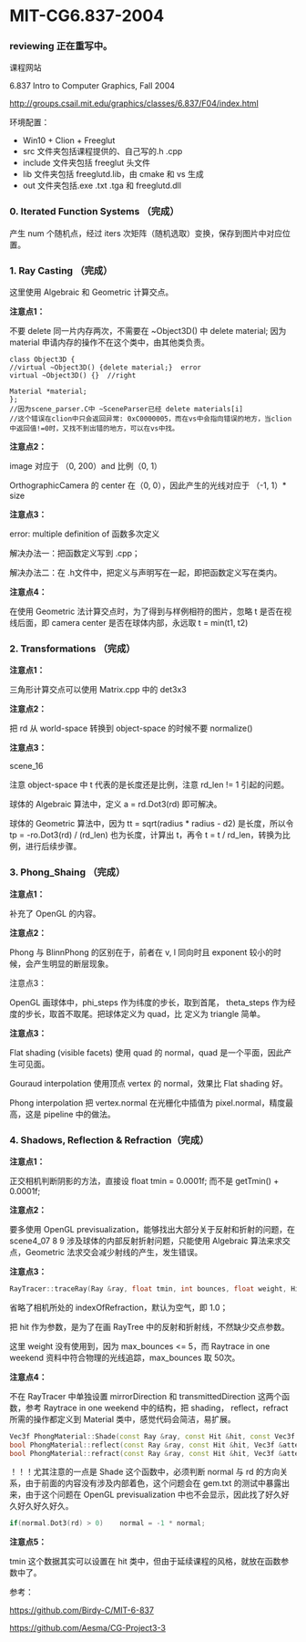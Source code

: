# MIT-CG6.837-2004 

### reviewing 正在重写中。

课程网站 

6.837 Intro to Computer Graphics, Fall 2004

http://groups.csail.mit.edu/graphics/classes/6.837/F04/index.html 

环境配置：

- Win10 + Clion + Freeglut
- src 文件夹包括课程提供的、自己写的.h .cpp
- include 文件夹包括 freeglut 头文件
- lib 文件夹包括 freeglutd.lib，由 cmake 和 vs 生成
- out 文件夹包括.exe .txt .tga 和 freeglutd.dll



### 0. Iterated Function Systems （完成）

产生 num 个随机点，经过 iters 次矩阵（随机选取）变换，保存到图片中对应位置。 

### 1. Ray Casting （完成）

这里使用 Algebraic 和 Geometric 计算交点。

**注意点1：**

不要 delete 同一片内存两次，不需要在 ~Object3D() 中 delete material; 因为 material 申请内存的操作不在这个类中，由其他类负责。

```
class Object3D {
//virtual ~Object3D() {delete material;}  error
virtual ~Object3D() {}  //right

Material *material;
};
//因为scene_parser.C中 ~SceneParser已经 delete materials[i]
//这个错误在clion中只会返回异常: 0xC0000005，而在vs中会指向错误的地方，当clion中返回值!=0时，又找不到出错的地方，可以在vs中找。
```

**注意点2：**

image 对应于 （0, 200）and 比例（0, 1）

OrthographicCamera 的 center 在（0, 0），因此产生的光线对应于 （-1, 1）* size

**注意点3：**

error: multiple definition of 函数多次定义

解决办法一：把函数定义写到 .cpp；

解决办法二：在 .h文件中，把定义与声明写在一起，即把函数定义写在类内。

**注意点4：**

在使用 Geometric 法计算交点时，为了得到与样例相符的图片，忽略 t 是否在视线后面，即 camera center 是否在球体内部，永远取 t = min(t1, t2)

### 2. Transformations （完成）

**注意点1：**

三角形计算交点可以使用 Matrix.cpp 中的 det3x3

**注意点2：**

把 rd 从 world-space 转换到 object-space 的时候不要 normalize()

**注意点3：**

scene_16

注意 object-space 中 t 代表的是长度还是比例，注意 rd_len != 1 引起的问题。

球体的 Algebraic 算法中，定义 a = rd.Dot3(rd) 即可解决。

球体的 Geometric 算法中，因为 tt = sqrt(radius * radius - d2) 是长度，所以令 tp = -ro.Dot3(rd) / (rd_len) 也为长度，计算出 t，再令 t = t / rd_len，转换为比例，进行后续步骤。 

### 3. Phong_Shaing （完成）

**注意点1：**

补充了 OpenGL 的内容。

**注意点2：**

Phong 与 BlinnPhong 的区别在于，前者在 v, l 同向时且 exponent 较小的时候，会产生明显的断层现象。

注意点3：

OpenGL 画球体中，phi_steps 作为纬度的步长，取到首尾， theta_steps 作为经度的步长，取首不取尾。把球体定义为 quad，比 定义为 triangle 简单。

**注意点3：**

Flat shading (visible facets)  使用 quad 的 normal，quad 是一个平面，因此产生可见面。

Gouraud interpolation 使用顶点 vertex 的 normal，效果比 Flat shading 好。

Phong interpolation 把 vertex.normal 在光栅化中插值为 pixel.normal，精度最高，这是 pipeline 中的做法。

### 4. Shadows, Reflection & Refraction（完成）

**注意点1：**

正交相机判断阴影的方法，直接设 float tmin = 0.0001f; 而不是 getTmin() + 0.0001f;

**注意点2：**

要多使用 OpenGL previsualization，能够找出大部分关于反射和折射的问题，在 scene4_07 8 9 涉及球体的内部反射折射问题，只能使用 Algebraic 算法来求交点，Geometric 法求交会减少射线的产生，发生错误。

**注意点3：**

```c++
RayTracer::traceRay(Ray &ray, float tmin, int bounces, float weight, Hit &hit);
```

省略了相机所处的 indexOfRefraction，默认为空气，即 1.0；

把 hit 作为参数，是为了在画 RayTree 中的反射和折射线，不然缺少交点参数。

这里 weight 没有使用到，因为 max_bounces  <= 5，而 Raytrace in one weekend 资料中符合物理的光线追踪，max_bounces 取 50次。

**注意点4：**

不在 RayTracer 中单独设置 mirrorDirection 和 transmittedDirection 这两个函数，参考 Raytrace in one weekend 中的结构，把 shading， reflect，refract 所需的操作都定义到 Material 类中，感觉代码会简洁，易扩展。

```c++
Vec3f PhongMaterial::Shade(const Ray &ray, const Hit &hit, const Vec3f &l, const Vec3f &lightColor) const;
bool PhongMaterial::reflect(const Ray &ray, const Hit &hit, Vec3f &attenuation, Ray &reflected) const;
bool PhongMaterial::refract(const Ray &ray, const Hit &hit, Vec3f &attenuation, Ray &refracted) const;
```

！！！尤其注意的一点是 Shade 这个函数中，必须判断 normal 与 rd 的方向关系，由于前面的内容没有涉及内部着色，这个问题会在 gem.txt 的测试中暴露出来，由于这个问题在 OpenGL previsualization 中也不会显示，因此找了好久好久好久好久好久。

```c++
if(normal.Dot3(rd) > 0)    normal = -1 * normal;
```

**注意点5：**

tmin 这个数据其实可以设置在 hit 类中，但由于延续课程的风格，就放在函数参数中了。





参考：

https://github.com/Birdy-C/MIT-6-837

https://github.com/Aesma/CG-Project3-3
